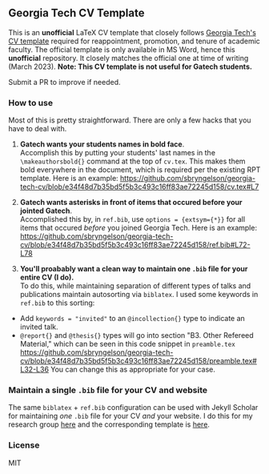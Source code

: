 ## Georgia Tech CV Template

This is an __unofficial__ LaTeX CV template that closely follows [Georgia Tech's CV template]((https://faculty.gatech.edu/current-faculty/promotion-tenure)) required for reappointment, promotion, and tenure of academic faculty. 
The official template is only available in MS Word, hence this __unofficial__ repository.
It closely matches the official one at time of writing (March 2023).
__Note: This CV template is not useful for Gatech students.__

Submit a PR to improve if needed.

### How to use

Most of this is pretty straightforward.
There are only a few hacks that you have to deal with.

1. __Gatech wants your students names in bold face__.   
Accomplish this by putting your students' last names in the `\makeauthorsbold{}` command at the top of `cv.tex`.
This makes them bold everywhere in the document, which is required per the existing RPT template.
Here is an example:
https://github.com/sbryngelson/georgia-tech-cv/blob/e34f48d7b35bd5f5b3c493c16ff83ae72245d158/cv.tex#L7

2. __Gatech wants asterisks in front of items that occured before your jointed Gatech__.    
Accomplished this by, in `ref.bib`, use `options = {extsym={*}}` for all items that occured _before_ you joined Georgia Tech.
Here is an example:
https://github.com/sbryngelson/georgia-tech-cv/blob/e34f48d7b35bd5f5b3c493c16ff83ae72245d158/ref.bib#L72-L78

3. __You'll proabably want a clean way to maintain one `.bib` file for your entire CV (I do).__  
To do this, while maintaining separation of different types of talks and publications maintain autosorting via `biblatex`.
I used some keywords in `ref.bib` to this sorting:
  * Add `keywords = "invited"` to an `@incollection{}` type to indicate an invited talk. 
  * `@report{}` and `@thesis{}` types will go into section "B3. Other Refereed Material," which can be seen in this code snippet in `preamble.tex`
https://github.com/sbryngelson/georgia-tech-cv/blob/e34f48d7b35bd5f5b3c493c16ff83ae72245d158/preamble.tex#L32-L36
You can change this as appropriate for your case.

### Maintain a single `.bib` file for your CV and website

The same `biblatex` + `ref.bib` configuration can be used with Jekyll Scholar for maintaining _one_ `.bib` file for your CV _and_ your website.
I do this for my research group [here](https://github.com/comp-physics/comp-physics.github.io) and the corresponding template is [here](https://github.com/sbryngelson/academic-website-template).

### License

MIT
